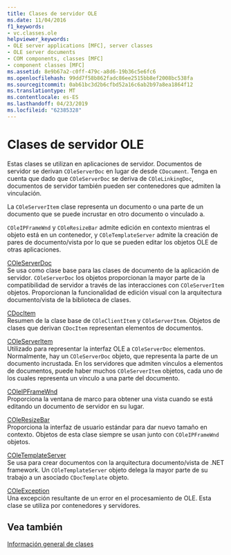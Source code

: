 ```yaml
---
title: Clases de servidor OLE
ms.date: 11/04/2016
f1_keywords:
- vc.classes.ole
helpviewer_keywords:
- OLE server applications [MFC], server classes
- OLE server documents
- COM components, classes [MFC]
- component classes [MFC]
ms.assetid: 8e9b67a2-c0ff-479c-a8d6-19b36c5e6fc6
ms.openlocfilehash: 99dd7f58b862fadc86ee2515bb8ef2008bc538fa
ms.sourcegitcommit: 0ab61bc3d2b6cfbd52a16c6ab2b97a8ea1864f12
ms.translationtype: MT
ms.contentlocale: es-ES
ms.lasthandoff: 04/23/2019
ms.locfileid: "62385328"
---
```

# <a name="ole-server-classes"></a>Clases de servidor OLE

Estas clases se utilizan en aplicaciones de servidor. Documentos de servidor se derivan `COleServerDoc` en lugar de desde `CDocument`. Tenga en cuenta que dado que `COleServerDoc` se deriva de `COleLinkingDoc`, documentos de servidor también pueden ser contenedores que admiten la vinculación.

La `COleServerItem` clase representa un documento o una parte de un documento que se puede incrustar en otro documento o vinculado a.

`COleIPFrameWnd` y `COleResizeBar` admite edición en contexto mientras el objeto está en un contenedor, y `COleTemplateServer` admite la creación de pares de documento/vista por lo que se pueden editar los objetos OLE de otras aplicaciones.

[COleServerDoc](../mfc/reference/coleserverdoc-class.md)<br/>
Se usa como clase base para las clases de documento de la aplicación de servidor. `COleServerDoc` los objetos proporcionan la mayor parte de la compatibilidad de servidor a través de las interacciones con `COleServerItem` objetos. Proporcionan la funcionalidad de edición visual con la arquitectura documento/vista de la biblioteca de clases.

[CDocItem](../mfc/reference/cdocitem-class.md)<br/>
Resumen de la clase base de `COleClientItem` y `COleServerItem`. Objetos de clases que derivan `CDocItem` representan elementos de documentos.

[COleServerItem](../mfc/reference/coleserveritem-class.md)<br/>
Utilizado para representar la interfaz OLE a `COleServerDoc` elementos. Normalmente, hay un `COleServerDoc` objeto, que representa la parte de un documento incrustada. En los servidores que admiten vínculos a elementos de documentos, puede haber muchos `COleServerItem` objetos, cada uno de los cuales representa un vínculo a una parte del documento.

[COleIPFrameWnd](../mfc/reference/coleipframewnd-class.md)<br/>
Proporciona la ventana de marco para obtener una vista cuando se está editando un documento de servidor en su lugar.

[COleResizeBar](../mfc/reference/coleresizebar-class.md)<br/>
Proporciona la interfaz de usuario estándar para dar nuevo tamaño en contexto. Objetos de esta clase siempre se usan junto con `COleIPFrameWnd` objetos.

[COleTemplateServer](../mfc/reference/coletemplateserver-class.md)<br/>
Se usa para crear documentos con la arquitectura documento/vista de .NET framework. Un `COleTemplateServer` objeto delega la mayor parte de su trabajo a un asociado `CDocTemplate` objeto.

[COleException](../mfc/reference/coleexception-class.md)<br/>
Una excepción resultante de un error en el procesamiento de OLE. Esta clase se utiliza por contenedores y servidores.

## <a name="see-also"></a>Vea también

[Información general de clases](../mfc/class-library-overview.md)
